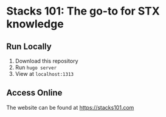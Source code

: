 # Stacks 101: The go-to for STX knowledge

## Run Locally

1. Download this repository
2. Run `hugo server`
3. View at `localhost:1313`

## Access Online

The website can be found at https://stacks101.com